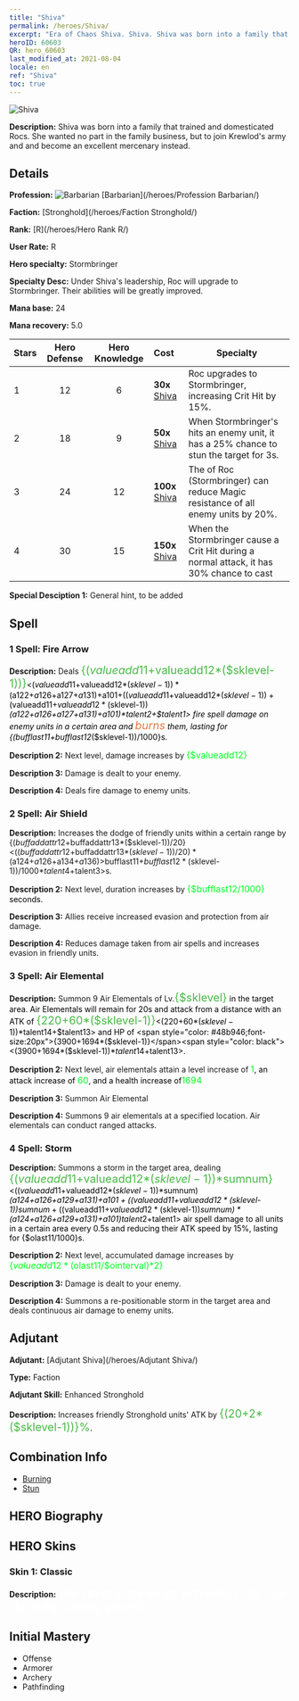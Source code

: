 ```yaml
---
title: "Shiva"
permalink: /heroes/Shiva/
excerpt: "Era of Chaos Shiva. Shiva. Shiva was born into a family that trained and domesticated Rocs. She wanted no part in the family business, but to join Krewlod's army and and become an excellent mercenary instead."
heroID: 60603
QR: hero_60603
last_modified_at: 2021-08-04
locale: en
ref: "Shiva"
toc: true
---
```

  ![Shiva](/images/h/h_Shiwa.jpg)

 **Description:** Shiva was born into a family that trained and domesticated Rocs. She wanted no part in the family business, but to join Krewlod's army and and become an excellent mercenary instead.
## Details
 **Profession:** ![Barbarian](/images/h/h_prof_7.png)  [Barbarian](/heroes/Profession Barbarian/)

 **Faction:** [Stronghold](/heroes/Faction Stronghold/)

 **Rank:** [R](/heroes/Hero Rank R/)

 **User Rate:** R

 **Hero specialty:** Stormbringer

 **Specialty Desc:** Under Shiva's leadership, Roc will upgrade to Stormbringer. Their abilities will be greatly improved.

 **Mana base:** 24

 **Mana recovery:** 5.0


  | Stars | Hero Defense | Hero Knowledge | Cost |     Specialty     |
  |---------|:---------------:|:---------------:|:--|--------------------|
  |    1    | 12 | 6 | **30x** [Shiva](/Items/her_376/) | Roc upgrades to Stormbringer, increasing Crit Hit by 15%. |
  |    2    | 18 | 9 | **50x** [Shiva](/Items/her_376/) | When Stormbringer's <Thunder> hits an enemy unit, it has a 25% chance to stun the target for 3s. |
  |    3    | 24 | 12 | **100x** [Shiva](/Items/her_376/) | The <Hurricane Barrier> of Roc (Stormbringer) can reduce Magic resistance of all enemy units by 20%. |
  |    4    | 30 | 15 | **150x** [Shiva](/Items/her_376/) | When the Stormbringer cause a Crit Hit during a normal attack,  it has 30% chance to cast <Thunder> |

 **Special Desciption 1:** General hint, to be added

## Spell
### 1 Spell: Fire Arrow
 **Description:** Deals <span style="color: #48b946;font-size:20px">{($valueadd11+$valueadd12*($sklevel-1))}</span><span style="color: black"><($valueadd11+$valueadd12*($sklevel-1))*($a122+$a126+$a127+$a131)+$a101+(($valueadd11+$valueadd12*($sklevel-1))+($valueadd11+$valueadd12*($sklevel-1))*($a122+$a126+$a127+$a131)+$a101)*$talent2+$talent1> fire spell damage on enemy units in a certain area and <span style="color: #e07c44;font-size:20px">burns</span><span style="color: black"> them, lasting for {($bufflast11+$bufflast12*($sklevel-1))/1000}s.

 **Description 2:** Next level, damage increases by <span style="color: #00ff22;font-size:16px">{$valueadd12}</span><span style="color: black">

 **Description 3:** Damage is dealt to your enemy.

 **Description 4:** Deals fire damage to enemy units.

### 2 Spell: Air Shield
 **Description:** Increases the dodge of friendly units within a certain range by {($buffaddattr12+$buffaddattr13*($sklevel-1))/20}<(($buffaddattr12+$buffaddattr13*($sklevel-1))/20)*($a124+$a126+$a134+$a136)>% and grants them immunity to air spell damage, lasting for <span style="color: #48b946;font-size:20px">{($bufflast11+$bufflast12*($sklevel-1))/1000}</span><span style="color: black"><($bufflast11+$bufflast12*($sklevel-1))/1000*$talent4+$talent3>s.

 **Description 2:** Next level, duration increases by <span style="color: #00ff22;font-size:16px">{$bufflast12/1000}</span><span style="color: black"> seconds.

 **Description 3:** Allies receive increased evasion and protection from air damage.

 **Description 4:** Reduces damage taken from air spells and increases evasion in friendly units.

### 3 Spell: Air Elemental
 **Description:** Summon 9 Air Elementals of Lv.<span style="color: #48b946;font-size:20px">{$sklevel}</span><span style="color: black"> in the target area. Air Elementals will remain for 20s and attack from a distance with an ATK of <span style="color: #48b946;font-size:20px">{220+60*($sklevel-1)}</span><span style="color: black"><(220+60*($sklevel-1))*$talent14+$talent13> and HP of <span style="color: #48b946;font-size:20px">{3900+1694*($sklevel-1)}</span><span style="color: black"><(3900+1694*($sklevel-1))*$talent14+$talent13>.

 **Description 2:** Next level, air elementals attain a level increase of <span style="color: #00ff22;font-size:16px">1</span><span style="color: black">, an attack increase of <span style="color: #00ff22;font-size:16px">60</span><span style="color: black">, and a health increase of<span style="color: #00ff22;font-size:16px">1694</span><span style="color: black">

 **Description 3:** Summon Air Elemental

 **Description 4:** Summons 9 air elementals at a specified location. Air elementals can conduct ranged attacks.

### 4 Spell: Storm
 **Description:** Summons a storm in the target area, dealing <span style="color: #48b946;font-size:20px">{($valueadd11+$valueadd12*($sklevel-1))*$sumnum}</span><span style="color: black"><(($valueadd11+$valueadd12*($sklevel-1))*$sumnum)*($a124+$a126+$a129+$a131)+$a101+(($valueadd11+$valueadd12*($sklevel-1))*$sumnum+(($valueadd11+$valueadd12*($sklevel-1))*$sumnum)*($a124+$a126+$a129+$a131)+$a101)*$talent2+$talent1> air spell damage to all units in a certain area every 0.5s and reducing their ATK speed by 15%, lasting for {$olast11/1000}s.

 **Description 2:** Next level, accumulated damage increases by <span style="color: #00ff22;font-size:16px">{$valueadd12*($olast11/$ointerval)*2}</span><span style="color: black">

 **Description 3:** Damage is dealt to your enemy.

 **Description 4:** Summons a re-positionable storm in the target area and deals continuous air damage to enemy units.


## Adjutant

 **Adjutant:**  [Adjutant Shiva](/heroes/Adjutant Shiva/) 

 **Type:**  Faction 

 **Adjutant Skill:**  Enhanced Stronghold 

 **Description:** Increases friendly Stronghold units' ATK by <span style="color: #48b946;font-size:20px">{(20+2*($sklevel-1))}%</span><span style="color: black">.

## Combination Info

* [Burning](/combination/Burning/) 
* [Stun](/combination/Stun/) 

## HERO Biography

## HERO Skins
### Skin 1: **Classic**

 **Description:** <span style="color: #ffffff;font-size:20px">The storm is the wings with which I fly. The sky is my hunting ground! </span>



## Initial Mastery
   - Offense
   - Armorer
   - Archery
   - Pathfinding

